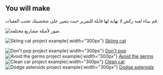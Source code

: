 ## You will make

قم ببناء لعبة ركض لا نهاية لها قابلة للتمرير حيث يتعين على شخصيتك تجنب العقبات.

![صور لأمثلة مشاريع مختلفة.](images/showcase_projects.png)

![Skiing cat project example](images/example2.png){:width="300px"}
[Skiing cat](https://editor.raspberrypi.org/en/projects/repeated-patterns-example)

![Don't pop project example](images/example4.png){:width="300px"}
[Don't pop](https://editor.raspberrypi.org/en/projects/repeated-patterns-example) ![Avoid the germs project example](images/example3.png){:width="300px"}
[Avoid the germs](https://editor.raspberrypi.org/en/projects/repeated-patterns-example) ![Clean car project example](images/example5.png){:width="300px"}
[Clean car](https://editor.raspberrypi.org/en/projects/clean-car-example) ![Dodge asteroids project example](images/example1.png){:width="300px"}
[Dodge asteroids](https://editor.raspberrypi.org/en/projects/dodge-asteroids-example)

